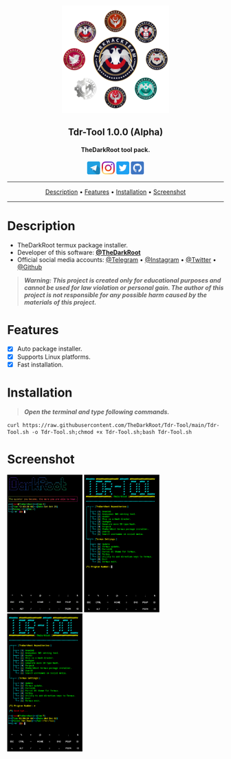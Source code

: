 <p align="center"><a href="https://turkhackteam.org"><img src="https://raw.githubusercontent.com/TheDarkRoot/FileStore/master/Images/TheDarkRoot/Banner.png" width="250"></a></p>
<h2 align="center"><b>Tdr-Tool 1.0.0 (Alpha)</b></h2>
<h4 align="center">TheDarkRoot tool pack.</h4>
</p>
<p align="center"><a href="center"><a href="https://t.me/TheDarkRoot"><img src="https://raw.githubusercontent.com/TheDarkRoot/FileStore/master/Images/TheDarkRoot/Telegram.png" width="30"></a>     <a href="center"><a href="https://instagram.com/TheDarkRoot"><img src="https://raw.githubusercontent.com/TheDarkRoot/FileStore/master/Images/TheDarkRoot/Instagram.png" width="30"></a>     <a href="center"><a href="https://twitter.com/TDarkRoot"><img src="https://raw.githubusercontent.com/TheDarkRoot/FileStore/master/Images/TheDarkRoot/Twitter.png" width="30"></a>     <a href="https://github.com/TheDarkRoot"><img src="https://raw.githubusercontent.com/TheDarkRoot/FileStore/master/Images/TheDarkRoot/Github.png" width="30"></a></p>
</p>
<hr>
<p align="center"><a href="#Description">Description</a> &bull; <a href="#Features">Features</a> &bull; <a href="#Installation">Installation</a> &bull; <a href="#Screenshot">Screenshot</a></p>
<hr>


# Description

- TheDarkRoot termux package installer.
- Developer of this software: **[@TheDarkRoot](https://github.com/TheDarkRoot)**
- Official social media accounts: [@Telegram](https://t.me/TheDarkRoot) &bull; [@Instagram](https://instagram.com/TheDarkRoot) &bull; [@Twitter](https://twitter.com/TDarkRoot) &bull; [@Github](https://github.com/TheDarkRoot)

> ***Warning: This project is created only for educational purposes and cannot be used for law violation or personal gain.
The author of this project is not responsible for any possible harm caused by the materials of this project.***

# Features

- [x] Auto package installer.
- [x] Supports Linux platforms.
- [x] Fast installation.

# Installation

> ***Open the terminal and type following commands.***
```
curl https://raw.githubusercontent.com/TheDarkRoot/Tdr-Tool/main/Tdr-Tool.sh -o Tdr-Tool.sh;chmod +x Tdr-Tool.sh;bash Tdr-Tool.sh
```

# Screenshot

[<img src="https://raw.githubusercontent.com/TheDarkRoot/FileStore/master/Images/TheDarkRoot/Screenrecords/Tdr-Tool%2001.gif" width=175>](https://raw.githubusercontent.com/TheDarkRoot/FileStore/master/Images/TheDarkRoot/Screenrecords/Tdr-tool%2001.gif)
[<img src="https://raw.githubusercontent.com/TheDarkRoot/FileStore/master/Images/TheDarkRoot/Screenshots/Tdr-Tool%2001.png" width=175>](https://raw.githubusercontent.com/TheDarkRoot/FileStore/master/Images/TheDarkRoot/Screenshots/Tdr-tool%2001.png)
[<img src="https://raw.githubusercontent.com/TheDarkRoot/FileStore/master/Images/TheDarkRoot/Screenshots/Tdr-Tool%2002.png" width=175>](https://raw.githubusercontent.com/TheDarkRoot/FileStore/master/Images/TheDarkRoot/Screenshots/Tdr-Tool%2002.png)

